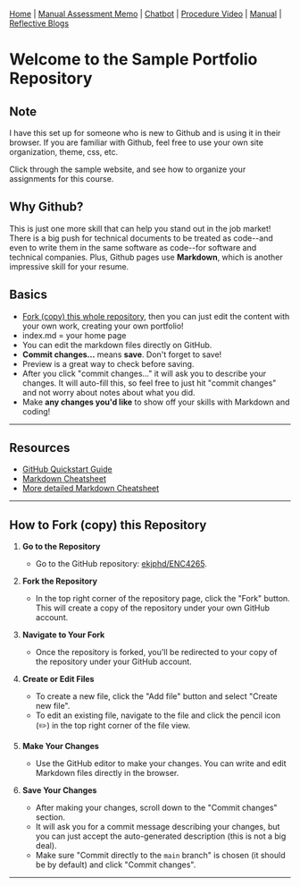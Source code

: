 [Home](index.md) | [Manual Assessment Memo](manual_assessment_memo.md) | [Chatbot](chatbot.md) | [Procedure Video](procedure_video.md) | [Manual](manual.md) | [Reflective Blogs](reflective_blogs.md)

# Welcome to the Sample Portfolio Repository
 
## Note
I have this set up for someone who is new to Github and is using it in their browser. If you are familiar with Github, feel free to use your own site organization, theme, css, etc.

Click through the sample website, and see how to organize your assignments for this course.

## Why Github?
This is just one more skill that can help you stand out in the job market! There is a big push for technical documents to be treated as code--and even to write them in the same software as code--for software and technical companies. Plus, Github pages use **Markdown**, which is another impressive skill for your resume.

## Basics
- [Fork (copy) this whole repository](#how-to-fork-copy-this-repository), then you can just edit the content with your own work, creating your own portfolio!
- index.md = your home page
- You can edit the markdown files directly on GitHub.
- **Commit changes...** means **save**. Don't forget to save!
- Preview is a great way to check before saving.
- After you click "commit changes..." it will ask you to describe your changes. It will auto-fill this, so feel free to just hit "commit changes" and not worry about notes about what you did.
- Make **any changes you'd like** to show off your skills with Markdown and coding!

---
## Resources
-  [GitHub Quickstart Guide](https://docs.github.com/en/pages/quickstart)
-  [Markdown Cheatsheet](https://www.markdownguide.org/cheat-sheet/)
-  [More detailed Markdown Cheatsheet](https://github.com/adam-p/markdown-here/wiki/Markdown-Cheatsheet#html)
---

## How to Fork (copy) this Repository

1. **Go to the Repository**
   - Go to the GitHub repository: [ekjphd/ENC4265](index.md).
  

2. **Fork the Repository**
   - In the top right corner of the repository page, click the "Fork" button. This will create a copy of the repository under your own GitHub account.

3. **Navigate to Your Fork**
   - Once the repository is forked, you'll be redirected to your copy of the repository under your GitHub account.

4. **Create or Edit Files**
   - To create a new file, click the "Add file" button and select "Create new file".
   - To edit an existing file, navigate to the file and click the pencil icon (✏️) in the top right corner of the file view.

5. **Make Your Changes**
   - Use the GitHub editor to make your changes. You can write and edit Markdown files directly in the browser.

6. **Save Your Changes**
   - After making your changes, scroll down to the "Commit changes" section.
   - It will ask you for a commit message describing your changes, but you can just accept the auto-generated description (this is not a big deal).
   - Make sure "Commit directly to the `main` branch" is chosen (it should be by default) and click "Commit changes".


---
